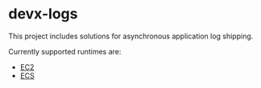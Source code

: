 # devx-logs
This project includes solutions for asynchronous application log shipping.

Currently supported runtimes are:
- [EC2](ec2)
- [ECS](ecs)
